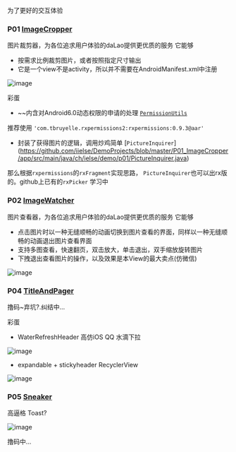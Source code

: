 
为了更好的交互体验

### P01 [ImageCropper](https://github.com/iielse/DemoProjects/tree/master/P01_ImageCropper)
图片裁剪器，为各位追求用户体验的daLao提供更优质的服务
它能够
* 按需求比例裁剪图片，或者按照指定尺寸输出
* 它是一个view不是activity，所以并不需要在AndroidManifest.xml中注册

![image](https://github.com/iielse/DemoProjects/blob/master/P01_ImageCropper/previews/111.gif)

彩蛋
* ~~内含对Android6.0动态权限的申请的处理 
[`PermissionUtils`](https://github.com/iielse/DemoProjects/blob/master/P01_ImageCropper/app/src/main/java/ch/ielse/demo/p01/PermissionUtils.java)

推荐使用 `'com.tbruyelle.rxpermissions2:rxpermissions:0.9.3@aar'`

* 封装了获得图片的逻辑，调用炒鸡简单
[`PictureInquirer`]
(https://github.com/iielse/DemoProjects/blob/master/P01_ImageCropper/app/src/main/java/ch/ielse/demo/p01/PictureInquirer.java)

那么根据`rxpermissions`的`rxFragment`实现思路， `PictureInquirer`也可以出rx版的。github上已有的`rxPicker` 学习中

### P02 [ImageWatcher](https://github.com/iielse/DemoProjects/tree/master/P02_ImageWatcher)
图片查看器，为各位追求用户体验的daLao提供更优质的服务 它能够
* 点击图片时以一种无缝顺畅的动画切换到图片查看的界面，同样以一种无缝顺畅的动画退出图片查看界面 
* 支持多图查看，快速翻页，双击放大，单击退出，双手缩放旋转图片 
* 下拽退出查看图片的操作，以及效果是本View的最大卖点(仿微信)

![image](https://github.com/iielse/DemoProjects/blob/master/P02_ImageWatcher/previews/111.gif)



### P04 [TitleAndPager](https://github.com/iielse/DemoProjects/tree/master/P04_TitleAndPager)

撸码~弃坑?.纠结中...

彩蛋
* WaterRefreshHeader 高仿iOS QQ 水滴下拉


![image](https://github.com/iielse/DemoProjects/blob/master/P04_TitleAndPager/previews/222.gif)


* expandable + stickyheader RecyclerView 


![image](https://github.com/iielse/DemoProjects/blob/master/P04_TitleAndPager/previews/333.gif)



### P05 [Sneaker](https://github.com/iielse/DemoProjects/tree/master/P05_Sneaker)

高逼格 Toast?

![image](https://github.com/iielse/DemoProjects/blob/master/P05_Sneaker/previews/111.gif)


撸码中...
